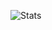 

![Stats](https://github-readme-stats.vercel.app/api?username=itzsimpleboii8282&theme=calm&layout=compact&count_private=true)
